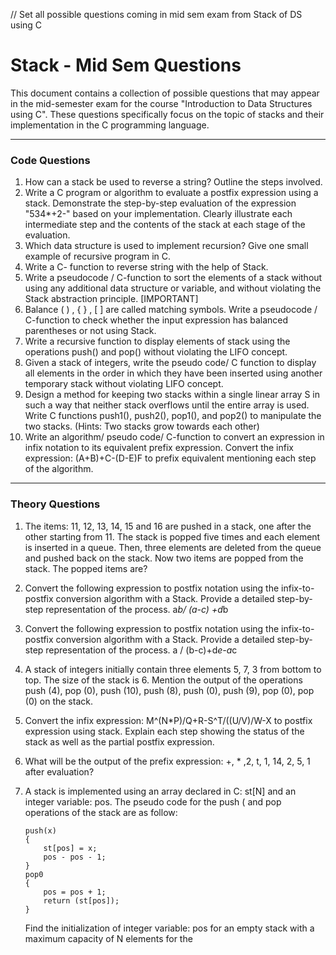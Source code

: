 // Set all possible questions coming in mid sem exam from Stack of DS using C

# Stack - Mid Sem Questions

This document contains a collection of possible questions that may appear in the mid-semester exam for the course "Introduction to Data Structures using C". These questions specifically focus on the topic of stacks and their implementation in the C programming language.

---

### Code Questions

1. How can a stack be used to reverse a string? Outline the steps involved.
2. Write a C program or algorithm to evaluate a postfix expression using a stack. Demonstrate the step-by-step evaluation of the expression "534*+2-" based on your implementation. Clearly illustrate each intermediate step and the contents of the stack at each stage of the evaluation.
3. Which data structure is used to implement recursion? Give one small example of recursive program in C.
4. Write a C- function to reverse string with the help of Stack.
5. Write a pseudocode / C-function to sort the elements of a stack without using any additional data structure or variable, and without violating the Stack abstraction principle. [IMPORTANT]
6. Balance ( ) , { } , [ ] are called matching symbols. Write a pseudocode / C-function to check whether the input expression has balanced parentheses or not using Stack.
7. Write a recursive function to display elements of stack using the operations push() and pop() without violating the LIFO concept.
8. Given a stack of integers, write the pseudo code/ C function to display all elements in the order in which they have been inserted using another temporary stack without violating LIFO concept.
9. Design a method for keeping two stacks within a single linear array S in such a way that neither stack overflows until the entire array is used. Write C functions push1(), push2(), pop1(), and pop2() to manipulate the two stacks. (Hints: Two stacks grow towards each other)
10. Write an algorithm/ pseudo code/ C-function to convert an expression in infix notation to its equivalent prefix expression. Convert the infix expression: (A+B)+C-(D-E)F to prefix equivalent mentioning each step of the algorithm.

---

### Theory Questions

1. The items: 11, 12, 13, 14, 15 and 16 are pushed in a stack, one after the other starting from 11. The stack is popped five times and each element is inserted in a queue. Then, three elements are deleted from the queue and pushed back on the stack. Now two items are popped from the stack. The popped items are?
2. Convert the following expression to postfix notation using the infix-to-postfix conversion algorithm with a Stack. Provide a detailed step-by-step representation of the process. a*b/ (a-c) +d*b
3. Convert the following expression to postfix notation using the infix-to-postfix conversion algorithm with a Stack. Provide a detailed step-by-step representation of the process. a / (b-c)+d*e-a*c
4. A stack of integers initially contain three elements 5, 7, 3 from bottom to top. The size of the stack is 6. Mention the output of the operations push (4), pop (0), push (10), push (8), push (0), push (9), pop (0), pop (0) on the stack.
5. Convert the infix expression: M^(N*P)/Q+R-S^T/((U/V)/W-X to postfix expression using stack. Explain each step showing the status of the stack as well as the partial postfix expression.
6. What will be the output of the prefix expression: +, * ,2, t, 1, 14, 2, 5, 1 after evaluation?
7. A stack is implemented using an array declared in C: st[N] and an integer variable: pos. The pseudo code for the push ( and pop operations of the stack are as follow:

    ```
    push(x)
    {
        st[pos] = x;
        pos - pos - 1;
    }
    pop0
    {
        pos = pos + 1;
        return (st[pos]);
    }
    ```
    Find the initialization of integer variable: pos for an empty stack with a maximum capacity of N elements for the